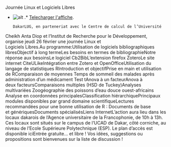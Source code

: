 
 Journée Linux et Logiciels Libres
* ![alt](https://raw.github.com/Dakarlug/site-datas/master/datas/affiche_26-02-2009pdf.png "") .*  [Telecharger l'affiche](https://raw.github.com/Dakarlug/site-datas/master/datas/affiche_26-02-2009.pdf "").
    
      DakarLUG, en parteneriat avec le Centre de calcul de l’Université
Cheikh Anta Diop et l’Institut de Recherche pour le Développement,
organise jeudi 26 février une journée Linux et Logiciels Libres.Au programme:Utilisation de logiciels bibliographiques libresObjectif à long termeLes besoins en termes de bibliographieNotre réponse aux besoinsLe logiciel Cb2BibL’extension firefox ZoteroLe site internet CiteULikeIntégration entre Zotero et OpenOfficeUtilisation du langage de statistiques RIntroduction et objectifPrise en main et utilisation de RComparaison de moyennes
Temps de sommeil des malades après administration d’un médicament
Test tAnova à un facteurAnova à deux facteursComparaisons multiples (HSD de Tuckey)Analyses multivariées
Zoogéographie des poissons d’eau douce ouest-africains
Analyse en coordonnées principalesClassification hiérarchiquePrincipaux modules disponibles par grand domaine scientifiqueLectures recommandées pour une bonne utilisation de R :
Documents de base et génériquesDocuments spécialisésLiens InternetL’action aura lieu dans les locaux dakarois de l’Agence
universitaire de la Francophonie, de 10h à 13h. Ces locaux sont situés
sur le campus de l’UCAD de Dakar, côté corniche, au niveau de l’Ecole
Supérieure Polytechnique (ESP). Le plan d’accès est disponible iciEntrée gratuite… et libre !  Vos idées, suggestions ou propositions sont bienvenues sur la liste de discussion !
    
    
    



    



    



    



    



    



 
    
     